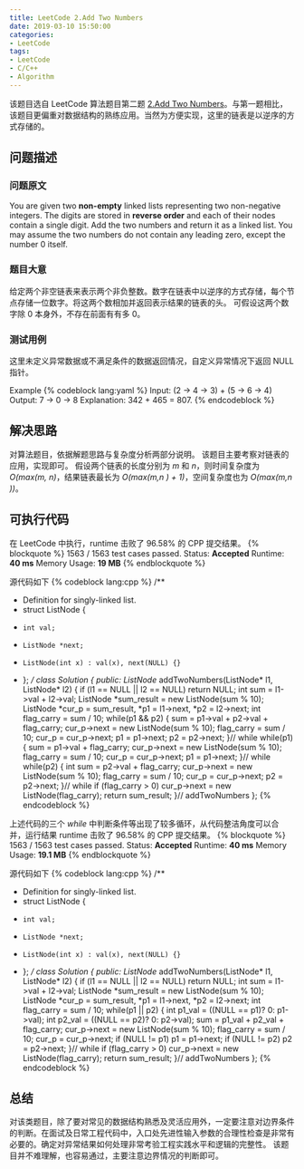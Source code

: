 ```yaml
---
title: LeetCode 2.Add Two Numbers
date: 2019-03-10 15:50:00
categories:
- LeetCode
tags:
- LeetCode
- C/C++
- Algorithm
---
```


该题目选自 LeetCode 算法题目第二题 [2.Add Two Numbers](https://leetcode.com/problems/add-two-numbers/)。与第一题相比，该题目更偏重对数据结构的熟练应用。当然为方便实现，这里的链表是以逆序的方式存储的。

<!--more-->
## <span id='1'> 问题描述 </span> ##

### 问题原文 ###
You are given two **non-empty** linked lists representing two non-negative integers. The digits are stored in **reverse order** and each of their nodes contain a single digit. Add the two numbers and return it as a linked list.
You may assume the two numbers do not contain any leading zero, except the number 0 itself.

### 题目大意 ###
给定两个非空链表来表示两个非负整数。数字在链表中以逆序的方式存储，每个节点存储一位数字。将这两个数相加并返回表示结果的链表的头。
可假设这两个数字除 0 本身外，不存在前面有有多 0。

### 测试用例 ###
这里未定义异常数据或不满足条件的数据返回情况，自定义异常情况下返回 NULL 指针。

Example
{% codeblock lang:yaml %}
Input: (2 -> 4 -> 3) + (5 -> 6 -> 4)
Output: 7 -> 0 -> 8
Explanation: 342 + 465 = 807.
{% endcodeblock %}

## 解决思路 ##
对算法题目，依据解题思路与复杂度分析两部分说明。
该题目主要考察对链表的应用，实现即可。
假设两个链表的长度分别为 *m* 和 *n*，则时间复杂度为 *O(max(m, n)*，结果链表最长为 *O(max(m,n ) + 1)*，空间复杂度也为 *O(max(m,n ))*。

## 可执行代码 ##

在 LeetCode 中执行，runtime 击败了 96.58% 的 CPP 提交结果。
{% blockquote %}
1563 / 1563 test cases passed.
Status: **Accepted**
Runtime: **40 ms**
Memory Usage: **19 MB**
{% endblockquote %}

源代码如下
{% codeblock lang:cpp %}
/**
 * Definition for singly-linked list.
 * struct ListNode {
 *     int val;
 *     ListNode *next;
 *     ListNode(int x) : val(x), next(NULL) {}
 * };
 */
class Solution {
public:
    ListNode* addTwoNumbers(ListNode* l1, ListNode* l2) {
        if (l1 == NULL || l2 == NULL)
            return NULL;
        int sum = l1->val + l2->val;
        ListNode *sum_result = new ListNode(sum % 10);
        ListNode *cur_p = sum_result, *p1 = l1->next, *p2 = l2->next;
        int flag_carry = sum / 10;
        while(p1 && p2) {
            sum = p1->val + p2->val + flag_carry;
            cur_p->next = new ListNode(sum % 10);
            flag_carry = sum / 10;
            cur_p = cur_p->next;
            p1 = p1->next;
            p2 = p2->next;
        }// while
        while(p1) {
            sum = p1->val + flag_carry;
            cur_p->next = new ListNode(sum % 10);
            flag_carry = sum / 10;
            cur_p = cur_p->next;
            p1 = p1->next;
        }// while
        while(p2) {
            int sum = p2->val + flag_carry;
            cur_p->next = new ListNode(sum % 10);
            flag_carry = sum / 10;
            cur_p = cur_p->next;
            p2 = p2->next;
        }// while
        if (flag_carry > 0)
            cur_p->next = new ListNode(flag_carry);
        return sum_result;
    }// addTwoNumbers
};
{% endcodeblock %}

上述代码的三个 *while* 中判断条件等出现了较多循环，从代码整洁角度可以合并，运行结果 runtime 击败了 96.58% 的 CPP 提交结果。
{% blockquote %}
1563 / 1563 test cases passed.
Status: **Accepted**
Runtime: **40 ms**
Memory Usage: **19.1 MB**
{% endblockquote %}

源代码如下
{% codeblock lang:cpp %}
/**
 * Definition for singly-linked list.
 * struct ListNode {
 *     int val;
 *     ListNode *next;
 *     ListNode(int x) : val(x), next(NULL) {}
 * };
 */
class Solution {
public:
    ListNode* addTwoNumbers(ListNode* l1, ListNode* l2) {
        if (l1 == NULL || l2 == NULL)
            return NULL;
        int sum = l1->val + l2->val;
        ListNode *sum_result = new ListNode(sum % 10);
        ListNode *cur_p = sum_result, *p1 = l1->next, *p2 = l2->next;
        int flag_carry = sum / 10;
        while(p1 || p2) {
            int p1_val = ((NULL == p1)? 0: p1->val);
            int p2_val = ((NULL == p2)? 0: p2->val);
            sum = p1_val + p2_val + flag_carry;
            cur_p->next = new ListNode(sum % 10);
            flag_carry = sum / 10;
            cur_p = cur_p->next;
            if (NULL != p1) p1 = p1->next;
            if (NULL != p2) p2 = p2->next;
        }// while
        if (flag_carry > 0)
            cur_p->next = new ListNode(flag_carry);
        return sum_result;
    }// addTwoNumbers
};
{% endcodeblock %}

## 总结 ##
对该类题目，除了要对常见的数据结构熟悉及灵活应用外，一定要注意对边界条件的判断。在面试及日常工程代码中，入口处先进性输入参数的合理性检查是非常有必要的。确定对异常结果如何处理非常考验工程实践水平和逻辑的完整性。
该题目并不难理解，也容易通过，主要注意边界情况的判断即可。